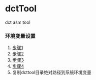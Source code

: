 # dctTool
dct asm tool

### 环境变量设置

1. [步骤1](https://i-blog.csdnimg.cn/blog_migrate/c8923c7f2614cbd6f4ee142cd9791805.png)
2. [步骤2](https://i-blog.csdnimg.cn/blog_migrate/f5ffe5396e7602e7b7fd879296f3811a.png)
3. [步骤3](https://i-blog.csdnimg.cn/blog_migrate/1b087f1ab9692649db4992582d5e17c1.png)
4. [步骤4](https://i-blog.csdnimg.cn/blog_migrate/b76619ca68180227b5c40a400571e5ea.png)
5. 复制dcttool目录绝对路径到系统环境变量